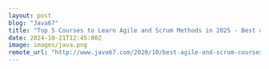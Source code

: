 ```yaml
---
layout: post
blog: "Java67"
title: "Top 5 Courses to Learn Agile and Scrum Methods in 2025 - Best of Lot"
date: 2024-10-21T12:45:00Z
image: images/java.png
remote_url: "http://www.java67.com/2020/10/best-agile-and-scrum-courses-for-programmers-developers.html"
---
```


